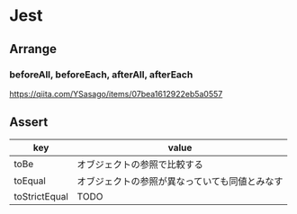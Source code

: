 # Jest

## Arrange

### beforeAll, beforeEach, afterAll, afterEach

<https://qiita.com/YSasago/items/07bea1612922eb5a0557>

## Assert

| key           | value                                          |
| ------------- | ---------------------------------------------- |
| toBe          | オブジェクトの参照で比較する                   |
| toEqual       | オブジェクトの参照が異なっていても同値とみなす |
| toStrictEqual | TODO                                           |
